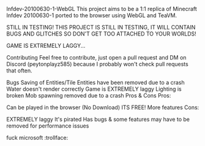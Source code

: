 Infdev-20100630-1-WebGL
This project aims to be a 1:1 replica of Minecraft Infdev 20100630-1 ported to the browser using WebGL and TeaVM.

STILL IN TESTING!
THIS PROJECT IS STILL IN TESTING, IT WILL CONTAIN BUGS AND GLITCHES SO DON'T GET TOO ATTACHED TO YOUR WORLDS!

GAME IS EXTREMELY LAGGY...

Contributing
Feel free to contribute, just open a pull request and DM on Discord (peytonplayz585) because I probably won't check pull requests that often.

Bugs
Saving of Entities/Tile Entities have been removed due to a crash
Water doesn't render correctly
Game is EXTREMELY laggy
Lighting is broken
Mob spawning removed due to a crash
Pros & Cons
Pros:

Can be played in the browser (No Download)
ITS FREE!
More features
Cons:

EXTREMELY laggy
It's pirated
Has bugs & some features may have to be removed for performance issues

fuck microsoft :trollface:
